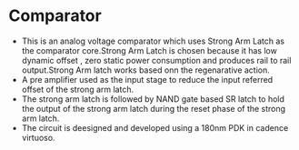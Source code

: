 # Comparator
- This is an analog voltage comparator which uses Strong Arm Latch as the comparator core.Strong Arm Latch is chosen because it has low dynamic offset , zero static power consumption and produces rail to rail output.Strong Arm latch works based onn the regenarative action.
- A pre amplifier used as the input stage to reduce the input referred offset of the strong arm latch.
- The strong arm latch is followed by NAND gate based SR latch to hold the output of the strong arm latch during the reset phase of the strong arm latch.
- The circuit is deesigned and developed using a 180nm PDK in cadence virtuoso.
